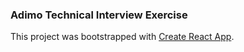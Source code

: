 ### Adimo Technical Interview Exercise

This project was bootstrapped with [Create React App](https://github.com/facebook/create-react-app).

